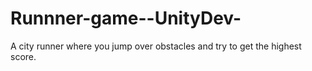 # Runnner-game--UnityDev-
A city runner where you jump over obstacles and try to get the highest score.
